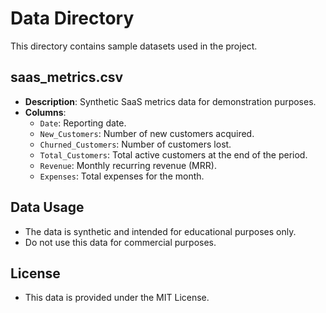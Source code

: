 # Data Directory

This directory contains sample datasets used in the project.

## saas_metrics.csv

- **Description**: Synthetic SaaS metrics data for demonstration purposes.
- **Columns**:
  - `Date`: Reporting date.
  - `New_Customers`: Number of new customers acquired.
  - `Churned_Customers`: Number of customers lost.
  - `Total_Customers`: Total active customers at the end of the period.
  - `Revenue`: Monthly recurring revenue (MRR).
  - `Expenses`: Total expenses for the month.

## Data Usage

- The data is synthetic and intended for educational purposes only.
- Do not use this data for commercial purposes.

## License

- This data is provided under the MIT License.
